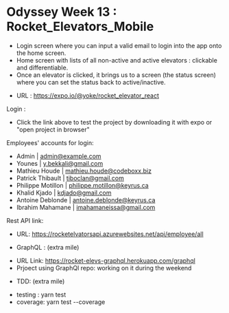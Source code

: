 # Odyssey Week 13 : Rocket_Elevators_Mobile


  -  Login screen where you can input a valid email to login into the app onto the home screen.
  -  Home screen with lists of all non-active and active elevators  : clickable and differentiable.
  -  Once an elevator is clicked, it brings us to a screen (the status screen) where you can set the status back to     active/inactive.


 * URL : https://expo.io/@yoke/rocket_elevator_react
  
 Login :
 - Click the link above to test the project by downloading it with expo or "open project in browser"

 Employees' accounts for login:

 - Admin | admin@example.com
 - Younes | y.bekkali@gmail.com
 -  Mathieu Houde | mathieu.houde@codeboxx.biz
 - Patrick Thibault | tiboclan@gmail.com
 - Philippe Motillon | philippe.motillon@keyrus.ca
-  Khalid Kjado | kdjado@gmail.com
-  Antoine Deblonde | antoine.deblonde@keyrus.ca
-  Ibrahim Mahamane | imahamaneissa@gmail.com

Rest API link:
 - URL: https://rocketelvatorsapi.azurewebsites.net/api/employee/all

* GraphQL : (extra mile)
 - URL Link: https://rocket-elevs-graphql.herokuapp.com/graphql 
 - Prjoect using GraphQl repo: working on it during the weekend
 
 
* TDD: (extra mile)
 - testing : yarn test
 - coverage: yarn test --coverage
